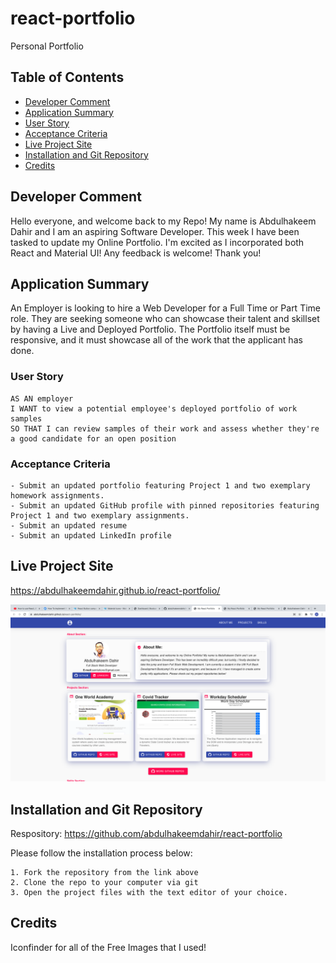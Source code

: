# react-portfolio

Personal Portfolio

## Table of Contents

- [Developer Comment](#developer-comment)
- [Application Summary](#application-summary)
- [User Story](#user-story)
- [Acceptance Criteria](#acceptance-criteria)
- [Live Project Site](#live-project-site)
- [Installation and Git Repository](#installation-and-git-repository)
- [Credits](#credits)

## Developer Comment

Hello everyone, and welcome back to my Repo! My name is Abdulhakeem Dahir and I am an aspiring Software Developer. This week I have been tasked to update my Online Portfolio. I'm excited as I incorporated both React and Material UI! Any feedback is welcome! Thank you!

## Application Summary

An Employer is looking to hire a Web Developer for a Full Time or Part Time role. They are seeking someone who can showcase their talent and skillset by having a Live and Deployed Portfolio. The Portfolio itself must be responsive, and it must showcase all of the work that the applicant has done.

### User Story

```
AS AN employer
I WANT to view a potential employee's deployed portfolio of work samples
SO THAT I can review samples of their work and assess whether they're a good candidate for an open position
```

### Acceptance Criteria

```
- Submit an updated portfolio featuring Project 1 and two exemplary homework assignments.
- Submit an updated GitHub profile with pinned repositories featuring Project 1 and two exemplary assignments.
- Submit an updated resume
- Submit an updated LinkedIn profile
```

## Live Project Site

https://abdulhakeemdahir.github.io/react-portfolio/

![portfolio](./src/images/hw20.png)

## Installation and Git Repository

Respository: https://github.com/abdulhakeemdahir/react-portfolio

Please follow the installation process below:

```
1. Fork the repository from the link above
2. Clone the repo to your computer via git
3. Open the project files with the text editor of your choice.
```

## Credits

Iconfinder for all of the Free Images that I used!
